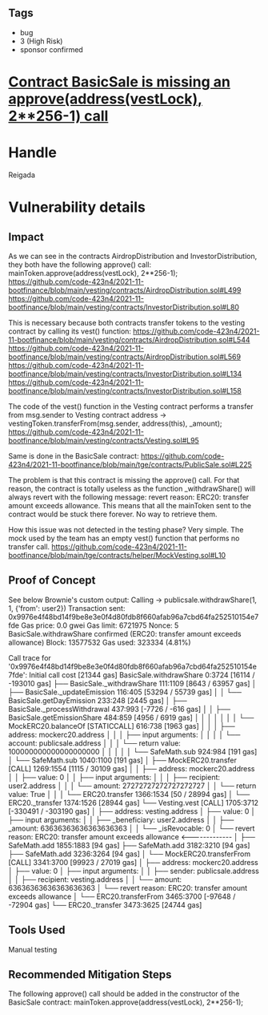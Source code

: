 ## Tags

- bug
- 3 (High Risk)
- sponsor confirmed

# [Contract BasicSale is missing an approve(address(vestLock), 2**256-1) call](https://github.com/code-423n4/2021-11-bootfinance-findings/issues/135) 

# Handle

Reigada


# Vulnerability details

## Impact
As we can see in the contracts AirdropDistribution and InvestorDistribution, they both have the following approve() call: mainToken.approve(address(vestLock), 2**256-1);
https://github.com/code-423n4/2021-11-bootfinance/blob/main/vesting/contracts/AirdropDistribution.sol#L499
https://github.com/code-423n4/2021-11-bootfinance/blob/main/vesting/contracts/InvestorDistribution.sol#L80

This is necessary because both contracts transfer tokens to the vesting contract by calling its vest() function:
https://github.com/code-423n4/2021-11-bootfinance/blob/main/vesting/contracts/AirdropDistribution.sol#L544
https://github.com/code-423n4/2021-11-bootfinance/blob/main/vesting/contracts/AirdropDistribution.sol#L569
https://github.com/code-423n4/2021-11-bootfinance/blob/main/vesting/contracts/InvestorDistribution.sol#L134
https://github.com/code-423n4/2021-11-bootfinance/blob/main/vesting/contracts/InvestorDistribution.sol#L158

The code of the vest() function in the Vesting contract performs a transfer from msg.sender to Vesting contract address -> vestingToken.transferFrom(msg.sender, address(this), _amount);
https://github.com/code-423n4/2021-11-bootfinance/blob/main/vesting/contracts/Vesting.sol#L95

Same is done in the BasicSale contract:
https://github.com/code-423n4/2021-11-bootfinance/blob/main/tge/contracts/PublicSale.sol#L225

The problem is that this contract is missing the approve() call. For that reason, the contract is totally useless as the function _withdrawShare() will always revert with the following message:
revert reason: ERC20: transfer amount exceeds allowance. This means that all the mainToken sent to the contract would be stuck there forever. No way to retrieve them.

How this issue was not detected in the testing phase?
Very simple. The mock used by the team has an empty vest() function that performs no transfer call.
https://github.com/code-423n4/2021-11-bootfinance/blob/main/tge/contracts/helper/MockVesting.sol#L10

## Proof of Concept
See below Brownie's custom output:
Calling -> publicsale.withdrawShare(1, 1, {'from': user2})
Transaction sent: 0x9976e4f48bd14f9be8e3e0f4d80fdb8f660afab96a7cbd64fa252510154e7fde
  Gas price: 0.0 gwei   Gas limit: 6721975   Nonce: 5
  BasicSale.withdrawShare confirmed (ERC20: transfer amount exceeds allowance)   Block: 13577532   Gas used: 323334 (4.81%)

Call trace for '0x9976e4f48bd14f9be8e3e0f4d80fdb8f660afab96a7cbd64fa252510154e7fde':
Initial call cost  [21344 gas]
BasicSale.withdrawShare  0:3724  [16114 / -193010 gas]
├── BasicSale._withdrawShare  111:1109  [8643 / 63957 gas]
│   ├── BasicSale._updateEmission  116:405  [53294 / 55739 gas]
│   │   └── BasicSale.getDayEmission  233:248  [2445 gas]
│   ├── BasicSale._processWithdrawal  437:993  [-7726 / -616 gas]
│   │   ├── BasicSale.getEmissionShare  484:859  [4956 / 6919 gas]
│   │   │   │
│   │   │   └── MockERC20.balanceOf  [STATICCALL]  616:738  [1963 gas]
│   │   │           ├── address: mockerc20.address
│   │   │           ├── input arguments:
│   │   │           │   └── account: publicsale.address
│   │   │           └── return value: 100000000000000000000
│   │   │
│   │   └── SafeMath.sub  924:984  [191 gas]
│   └── SafeMath.sub  1040:1100  [191 gas]
│
├── MockERC20.transfer  [CALL]  1269:1554  [1115 / 30109 gas]
│   │   ├── address: mockerc20.address
│   │   ├── value: 0
│   │   ├── input arguments:
│   │   │   ├── recipient: user2.address
│   │   │   └── amount: 27272727272727272727
│   │   └── return value: True
│   │
│   └── ERC20.transfer  1366:1534  [50 / 28994 gas]
│       └── ERC20._transfer  1374:1526  [28944 gas]
└── Vesting.vest  [CALL]  1705:3712  [-330491 / -303190 gas]
    │   ├── address: vesting.address
    │   ├── value: 0
    │   ├── input arguments:
    │   │   ├── _beneficiary: user2.address
    │   │   ├── _amount: 63636363636363636363
    │   │   └── _isRevocable: 0
    │   └── revert reason: ERC20: transfer amount exceeds allowance <-------------
    │
    ├── SafeMath.add  1855:1883  [94 gas]
    ├── SafeMath.add  3182:3210  [94 gas]
    ├── SafeMath.add  3236:3264  [94 gas]
    │
    └── MockERC20.transferFrom  [CALL]  3341:3700  [99923 / 27019 gas]
        │   ├── address: mockerc20.address
        │   ├── value: 0
        │   ├── input arguments:
        │   │   ├── sender: publicsale.address
        │   │   ├── recipient: vesting.address
        │   │   └── amount: 63636363636363636363
        │   └── revert reason: ERC20: transfer amount exceeds allowance
        │
        └── ERC20.transferFrom  3465:3700  [-97648 / -72904 gas]
            └── ERC20._transfer  3473:3625  [24744 gas]

## Tools Used
Manual testing

## Recommended Mitigation Steps
The following approve() call should be added in the constructor of the BasicSale contract:
mainToken.approve(address(vestLock), 2**256-1);

